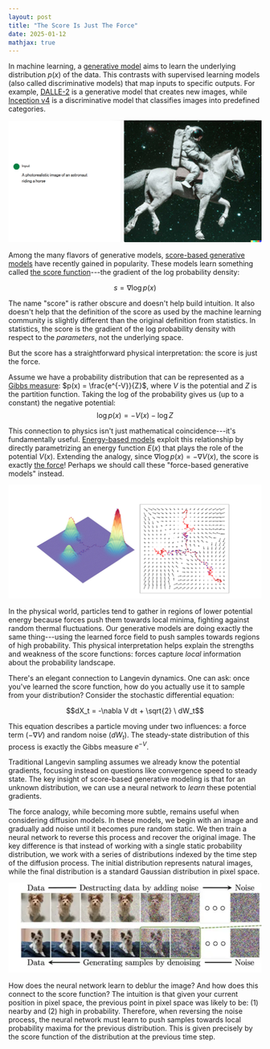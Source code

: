 ```yaml
---
layout: post
title: "The Score Is Just The Force"
date: 2025-01-12
mathjax: true
---
```


In machine learning, a [generative model](https://en.wikipedia.org/wiki/Generative_model) aims to learn the underlying distribution $p(x)$ of the data. 
This contrasts with supervised learning models (also called discriminative models) that map inputs to specific outputs. 
For example, [DALLE-2](https://openai.com/index/dall-e-2/) is a generative model that creates new images, while 
[Inception v4](https://en.wikipedia.org/wiki/Inception_(deep_learning_architecture)#Inception_v4) is a discriminative model that 
classifies images into predefined categories.

![DALLE-2 generated image of an astronaut riding a horse](/assets/score-is-force/Dalle-2-astronaut-horse-image.png)

Among the many flavors of generative models, [score-based generative models](https://fanpu.io/blog/2023/score-based-diffusion-models/) 
have recently gained in popularity. These models learn something called 
[the score function](https://en.wikipedia.org/wiki/Informant_(statistics))---the gradient of the log probability density:

$$s = \nabla \log p(x)$$

The name "score" is rather obscure and doesn't help build intuition. It also doesn't help that the definition of the
score as used by the machine learning community is slightly different than the original definition from statistics. 
In statistics, the score is the gradient of the log probability density with respect to the *parameters*, not the underlying space.

But the score has a straightforward physical interpretation: the score is just the force.

Assume we have a probability distribution that can be represented as a [Gibbs measure](https://en.wikipedia.org/wiki/Gibbs_measure):
$p(x) = \frac{e^{-V}}{Z}$, where $V$ is the potential and $Z$ is the partition function.
Taking the log of the probability gives us (up to a constant) the negative potential:
$$\log p(x) = -V(x) - \log Z$$

This connection to physics isn't just mathematical coincidence---it's fundamentally useful.
[Energy-based models](https://en.wikipedia.org/wiki/Energy-based_model) exploit this relationship by directly
parametrizing an energy function $E(x)$ that plays the role of the potential $V(x)$.
Extending the analogy, since $\nabla \log p(x) = -\nabla V(x)$, 
the score is exactly [the force](https://en.wikipedia.org/wiki/Conservative_force)!
Perhaps we should call these "force-based generative models" instead.

![Score as a force field](/assets/score-is-force/score-force-field.png)

In the physical world, particles tend to gather in regions of lower potential energy because forces push them towards local minima,
fighting against random thermal fluctuations. Our generative models are doing exactly the
same thing---using the learned force field to push samples towards regions of high probability. 
This physical interpretation helps explain the strengths and weakness of the score functions: forces capture *local* information
about the probability landscape.

There's an elegant connection to Langevin dynamics. One can ask: once you've learned the score function,
how do you actually use it to sample from your distribution? Consider the stochastic differential equation:

$$dX_t = -\nabla V dt + \sqrt{2} \ dW_t$$

This equation describes a particle moving under two influences: a force term ($-\nabla V$) and random noise ($dW_t$). 
The steady-state distribution of this process is exactly the Gibbs measure $e^{-V}$.

Traditional Langevin sampling assumes we already know the potential gradients, focusing instead on questions like 
convergence speed to steady state. The key insight of score-based generative modeling is that for an unknown distribution,
we can use a neural network to *learn* these potential gradients.

The force analogy, while becoming more subtle, remains useful when considering diffusion models.
In these models, we begin with an image and gradually add noise until it becomes pure random static.
We then train a neural network to reverse this process and recover the original image. The key difference is that
instead of working with a single static probability distribution, we work with a series of distributions indexed
by the time step of the diffusion process. The initial distribution represents natural images, while the final
distribution is a standard Gaussian distribution in pixel space.

![Visualization of the blurring and deblurring process](/assets/score-is-force/blurring-deblurring.png)

How does the neural network learn to deblur the image? And how does this connect to the score function?
The intuition is that given your current position in pixel space, the previous point in pixel space
was likely to be: (1) nearby and (2) high in probability. Therefore, when reversing the noise process, 
the neural network must learn to push samples towards local probability maxima for the previous distribution. 
This is given precisely by the score function of the distribution at the previous time step.